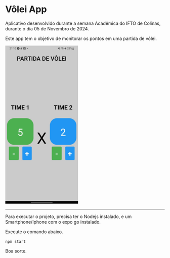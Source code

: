 # Vôlei App

Aplicativo desenvolvido durante a semana Acadêmica do IFTO de Colinas, durante o dia 05 de Novembro de 2024.

Este app tem o objetivo de monitorar os pontos em uma partida de vôlei.

<img src="https://raw.githubusercontent.com/luisgs7/volei-app/refs/heads/main/assets/image.png" height="500">


<hr>
Para executar o projeto, precisa ter o Nodejs instalado, e um Smartphone/Iphone com o expo go instalado.

Execute o comando abaixo.

```
npm start
```

Boa sorte.